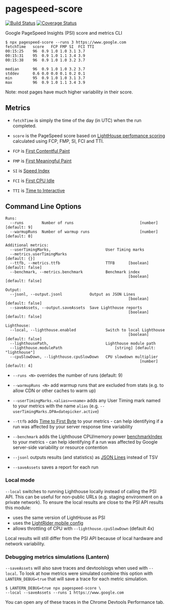 # pagespeed-score

[![Build Status](https://travis-ci.org/csabapalfi/pagespeed-score.svg?branch=master)](https://travis-ci.org/csabapalfi/pagespeed-score/)
[![Coverage Status](https://coveralls.io/repos/github/csabapalfi/pagespeed-score/badge.svg?2)](https://coveralls.io/github/csabapalfi/pagespeed-score)

Google PageSpeed Insights (PSI) score and metrics CLI

```
$ npx pagespeed-score --runs 3 https://www.google.com
fetchTime	score	FCP	FMP	SI	FCI	TTI
00:15:25	96	0.9	1.0	1.0	3.1	3.7
00:15:31	95	0.9	1.0	1.1	3.4	3.9
00:15:38	96	0.9	1.0	1.0	3.2	3.7

median  	96	0.9	1.0	1.0	3.2	3.7
stddev  	0.6	0.0	0.0	0.1	0.2	0.1
min     	95	0.9	1.0	1.0	3.1	3.7
max     	96	0.9	1.0	1.1	3.4	3.9
```

Note: most pages have much higher variability in their score.

## Metrics

* `fetchTime` is simply the time of the day (in UTC) when the run completed.

* `score` is the PageSpeed score based on [LightHouse perfomance scoring](https://github.com/GoogleChrome/lighthouse/blob/master/docs/scoring.md) calculated using FCP, FMP, SI, FCI and TTI.

* `FCP` is [First Contentful Paint](https://github.com/csabapalfi/awesome-web-performance-metrics#first-contentful-paint-fcp)

* `FMP` is [First Meaningful Paint](https://github.com/csabapalfi/awesome-web-performance-metrics#first-meaningful-paint-fmp)

* `SI` is [Speed Index](https://github.com/csabapalfi/awesome-web-performance-metrics#speed-index)

* `FCI` is [First CPU Idle](https://github.com/csabapalfi/awesome-web-performance-metrics#first-cpu-idle)

* `TTI` is [Time to Interactive](https://github.com/csabapalfi/awesome-web-performance-metrics#time-to-interactive-tti)

## Command Line Options

```
Runs:
  --runs        Number of runs                             [number] [default: 9]
  --warmupRuns  Number of warmup runs                      [number] [default: 0]

Additional metrics:
  --userTimingMarks,                        User Timing marks
  --metrics.userTimingMarks                                        [default: {}]
  --ttfb, --metrics.ttfb                    TTFB      [boolean] [default: false]
  --benchmark, --metrics.benchmark          Benchmark index
                                                      [boolean] [default: false]

Output:
  --jsonl, --output.jsonl            Output as JSON Lines
                                                      [boolean] [default: false]
  --saveAssets, --output.saveAssets  Save Lighthouse reports
                                                      [boolean] [default: false]

Lighthouse:
  --local, --lighthouse.enabled             Switch to local Lighthouse
                                                      [boolean] [default: false]
  --lighthousePath,                         Lighthouse module path
  --lighthouse.modulePath                       [string] [default: "lighthouse"]
  --cpuSlowDown, --lighthouse.cpuSlowDown   CPU slowdown multiplier
                                                           [number] [default: 4]
```

* `--runs <N>` overrides the number of runs (default: 9)

* `--warmupRuns <N>` add warmup runs that are excluded from stats (e.g. to allow CDN or other caches to warm up)

* `--userTimingMarks.<alias>=<name>` adds any User Timing mark named to your metrics with the name `alias` (e.g. `--userTimingMarks.DPA=datepicker.active`)

* `--ttfb` adds [Time to First Byte](https://developers.google.com/web/tools/lighthouse/audits/ttfb) to your metrics - can help identifying if a run was affected by your server response time variability

* `--benchmark` adds the Lighthouse CPU/memory power [benchmarkIndex](https://github.com/GoogleChrome/lighthouse/blob/master/lighthouse-core/lib/page-functions.js#L128-L154) to your metrics - can help identifying if a run was affected by Google server-side variability or resource contention

* `--jsonl` outputs results (and statistics) as [JSON Lines](http://jsonlines.org/) instead of TSV

* `--saveAssets` saves a report for each run

### Local mode

`--local` switches to running Lighthouse locally instead of calling the PSI API. This can be useful for non-public URLs (e.g. staging environment on a private network). To ensure the local results are close to the PSI API results this module:

  * uses the same version of LightHouse as PSI
  * uses the [LightRider mobile config](https://github.com/GoogleChrome/lighthouse/blob/master/lighthouse-core/config/lr-mobile-config.js)
  * allows throttling of CPU with `--lighthouse.cpuSlowDown` (default 4x)

Local results will still differ from the PSI API because of local hardware and network variability.

### Debugging metrics simulations (Lantern)

`--saveAssets` will also save traces and devtoolslogs when used with `--local`. To look at how metrics were simulated combine this option with `LANTERN_DEBUG=true` that will save a trace for each metric simulation.

```
$ LANTERN_DEBUG=true npx pagespeed-score \
--local --saveAssets --runs 1 https://www.google.com
```

You can open any of these traces in the Chrome Devtools Performance tab.
